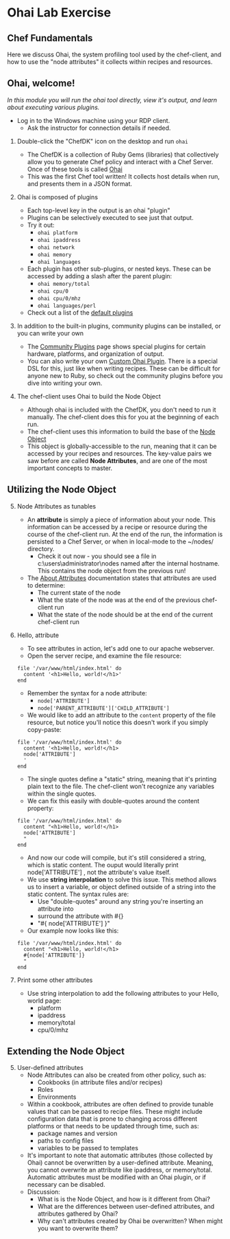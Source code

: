 # Ohai Lab Exercise
## Chef Fundamentals

Here we discuss Ohai, the system profiling tool used by the chef-client, and how to use the "node attributes" it collects within recipes and resources.

## Ohai, welcome!

_In this module you will run the ohai tool directly, view it's output, and learn about executing various plugins._

* Log in to the Windows machine using your RDP client.
  * Ask the instructor for connection details if needed.

1. Double-click the "ChefDK" icon on the desktop and run `ohai`
   * The ChefDK is a collection of Ruby Gems (libraries) that collectively allow you to generate Chef policy and interact with a Chef Server. Once of these tools is called [Ohai](https://docs.chef.io/ohai.html)
   * This was the first Chef tool written! It collects host details when run, and presents them in a JSON format.

2. Ohai is composed of plugins
   * Each top-level key in the output is an ohai "plugin"
   * Plugins can be selectively executed to see just that output.
   * Try it out:
     * `ohai platform`
     * `ohai ipaddress`
     * `ohai network`
     * `ohai memory`
     * `ohai languages`
   * Each plugin has other sub-plugins, or nested keys. These can be accessed by adding a slash after the parent plugin:
     * `ohai memory/total`
     * `ohai cpu/0`
     * `ohai cpu/0/mhz`
     * `ohai languages/perl`
   * Check out a list of the [default plugins](https://docs.chef.io/ohai.html#default-plugins)

3. In addition to the built-in plugins, community plugins can be installed, or you can write your own
   * The [Community Plugins](https://docs.chef.io/plugin_community.html#ohai) page shows special plugins for certain hardware, platforms, and organization of output.
   * You can also write your own [Custom Ohai Plugin](https://docs.chef.io/ohai_custom.html). There is a special DSL for this, just like when writing recipes. These can be difficult for anyone new to Ruby, so check out the community plugins before you dive into writing your own.

4. The chef-client uses Ohai to build the Node Object
   * Although ohai is included with the ChefDK, you don't need to run it manually. The chef-client does this for you at the beginning of each run. 
   * The chef-client uses this information to build the base of the [Node Object](https://docs.chef.io/nodes.html#node-objects)
   * This object is globally-accessible to the run, meaning that it can be accessed by your recipes and resources. The key-value pairs we saw before are called **Node Attributes**, and are one of the most important concepts to master. 

## Utilizing the Node Object

5. Node Attributes as tunables
   * An **attribute** is simply a piece of information about your node. This information can be accessed by a recipe or resource during the course of the chef-client run. At the end of the run, the information is persisted to a Chef Server, or when in local-mode to the ~/nodes/ directory. 
     * Check it out now - you should see a file in c:\users\administrator\nodes named after the internal hostname. This contains the node object from the previous run!
   * The [About Attributes](https://docs.chef.io/attributes.html) documentation states that attributes are used to determine:
     * The current state of the node
     * What the state of the node was at the end of the previous chef-client run
     * What the state of the node should be at the end of the current chef-client run

5. Hello, attribute
   * To see attributes in action, let's add one to our apache webserver.
   * Open the server recipe, and examine the file resource:
   ```
   file '/var/www/html/index.html' do
     content '<h1>Hello, world!</h1>'
   end
   ```
   * Remember the syntax for a node attribute:
     * `node['ATTRIBUTE']`
     * `node['PARENT_ATTRIBUTE']['CHILD_ATTRIBUTE']`
   * We would like to add an attribute to the `content` property of the file resource, but notice you'll notice this doesn't work if you simply copy-paste:
   ```
   file '/var/www/html/index.html' do
     content '<h1>Hello, world!</h1>
     node['ATTRIBUTE']
     '
   end
   ```
   * The single quotes define a "static" string, meaning that it's printing plain text to the file. The chef-client won't recognize any variables within the single quotes.
   * We can fix this easily with double-quotes around the content property:
   ```
   file '/var/www/html/index.html' do
     content "<h1>Hello, world!</h1>
     node['ATTRIBUTE']
     "
   end
   ```
   * And now our code will compile, but it's still considered a string, which is static content. The ouput would literally print node['ATTRIBUTE'] , not the attribute's value itself.
   * We use **string interpolation** to solve this issue. This method allows us to insert a variable, or object defined outside of a string into the static content. The syntax rules are:
     * Use "double-quotes" around any string you're inserting an attribute into
     * surround the attribute with #{}
     * "#{ node['ATTRIBUTE'] }"
   * Our example now looks like this:
   ```
   file '/var/www/html/index.html' do
     content "<h1>Hello, world!</h1>
     #{node['ATTRIBUTE']}
     "
   end
   ```

6. Print some other attributes
   * Use string interpolation to add the following attributes to your Hello, world page:
     * platform
     * ipaddress
     * memory/total
     * cpu/0/mhz

## Extending the Node Object

5. User-defined attributes
   * Node Attributes can also be created from other policy, such as:
     * Cookbooks (in attribute files and/or recipes)
     * Roles
     * Environments
   * Within a cookbook, attributes are often defined to provide tunable values that can be passed to recipe files. These might include configuration data that is prone to changing across different platforms or that needs to be updated through time, such as:
     * package names and version
     * paths to config files
     * variables to be passed to templates
   * It's important to note that automatic attributes (those collected by Ohai) cannot be overwritten by a user-defined attribute. Meaning, you cannot overwrite an attribute like ipaddress, or memory/total. Automatic attributes must be modified with an Ohai plugin, or if necessary can be disabled.
   * Discussion:
     * What is is the Node Object, and how is it different from Ohai?
     * What are the differences between user-defined attributes, and attributes gathered by Ohai?
     * Why can't attributes created by Ohai be overwritten? When might you want to overwrite them?
